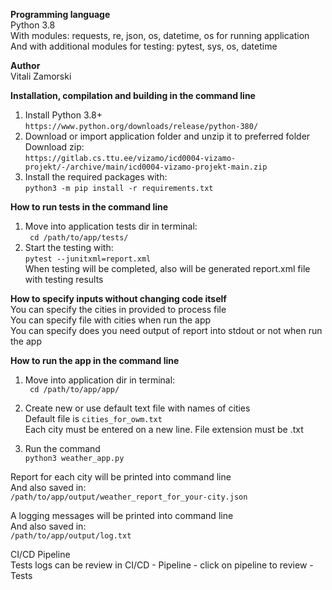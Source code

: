 **Programming language** <br>
Python 3.8 <br>
With modules: requests, re, json, os, datetime, os for running application <br>
And with additional modules for testing: pytest, sys, os, datetime <br>

**Author** <br>
Vitali Zamorski

**Installation, compilation and building in the command line** <br>
1) Install Python 3.8+ <br>
`https://www.python.org/downloads/release/python-380/ ` <br>
2) Download or import application folder and unzip it to preferred folder <br>
Download zip: <br>
` https://gitlab.cs.ttu.ee/vizamo/icd0004-vizamo-projekt/-/archive/main/icd0004-vizamo-projekt-main.zip ` <br>
3) Install the required packages with: <br>
```python3 -m pip install -r requirements.txt ```<br>

**How to run tests in the command line** <br>
1) Move into application tests dir in terminal: <br>
``` cd /path/to/app/tests/``` <br>
2) Start the testing with: <br>
```pytest --junitxml=report.xml ``` <br>
When testing will be completed, also will be generated report.xml file with testing results <br>

**How to specify inputs without changing code itself** <br>
You can specify the cities in provided to process file <br>
You can specify file with cities when run the app <br>
You can specify does you need output of report into stdout or not when run the app <br>

**How to run the app in the command line** <br>
1) Move into application dir in terminal: <br>
``` cd /path/to/app/app/``` <br>

2) Create new or use default text file with names of cities <br>
Default file is `cities_for_owm.txt` <br>
Each city must be entered on a new line. File extension must be .txt <br>

3) Run the command <br>
```python3 weather_app.py``` <br>

Report for each city will be printed into command line <br>
And also saved in: <br>
`/path/to/app/output/weather_report_for_your-city.json `<br>

A logging messages will be printed into command line <br>
And also saved in: <br>
`/path/to/app/output/log.txt `<br>

CI/CD Pipeline <br>
Tests logs can be review in CI/CD - Pipeline - click on pipeline to review - Tests <br>